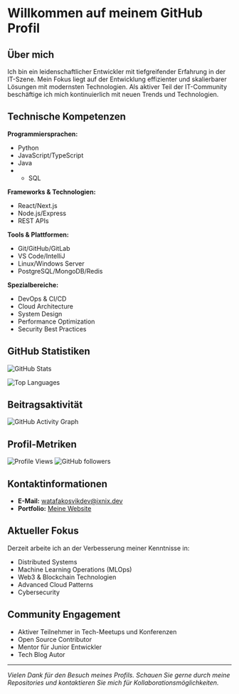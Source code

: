 # Willkommen auf meinem GitHub Profil

## Über mich

Ich bin ein leidenschaftlicher Entwickler mit tiefgreifender Erfahrung in der IT-Szene. Mein Fokus liegt auf der Entwicklung effizienter und skalierbarer Lösungen mit modernsten Technologien. Als aktiver Teil der IT-Community beschäftige ich mich kontinuierlich mit neuen Trends und Technologien.

## Technische Kompetenzen

**Programmiersprachen:**
- Python
- JavaScript/TypeScript
- Java
- - SQL

**Frameworks & Technologien:**
- React/Next.js
- Node.js/Express
- REST APIs

**Tools & Plattformen:**
- Git/GitHub/GitLab
- VS Code/IntelliJ
- Linux/Windows Server
- PostgreSQL/MongoDB/Redis

**Spezialbereiche:**
- DevOps & CI/CD
- Cloud Architecture
- System Design
- Performance Optimization
- Security Best Practices

## GitHub Statistiken

![GitHub Stats](https://github-readme-stats.vercel.app/api?username=watafakoviskdev&show_icons=true&theme=default&hide_border=true&count_private=true)

![Top Languages](https://github-readme-stats.vercel.app/api/top-langs/?username=watafakoviskdev&layout=compact&theme=default&hide_border=true)

## Beitragsaktivität

![GitHub Activity Graph](https://github-readme-activity-graph.vercel.app/graph?username=watafakoviskdev&theme=github-compact)

## Profil-Metriken

![Profile Views](https://komarev.com/ghpvc/?username=watafakoviskdev&color=blue&style=flat)
![GitHub followers](https://img.shields.io/github/followers/watafakoviskdev?label=Followers&style=social)

## Kontaktinformationen

- **E-Mail:** watafakosvikdev@ixnix.dev
- **Portfolio:** [Meine Website](https://ixnix.dev)

## Aktueller Fokus

Derzeit arbeite ich an der Verbesserung meiner Kenntnisse in:
- Distributed Systems
- Machine Learning Operations (MLOps)
- Web3 & Blockchain Technologien
- Advanced Cloud Patterns
- Cybersecurity

## Community Engagement

- Aktiver Teilnehmer in Tech-Meetups und Konferenzen
- Open Source Contributor
- Mentor für Junior Entwickler
- Tech Blog Autor

---

*Vielen Dank für den Besuch meines Profils. Schauen Sie gerne durch meine Repositories und kontaktieren Sie mich für Kollaborationsmöglichkeiten.*
